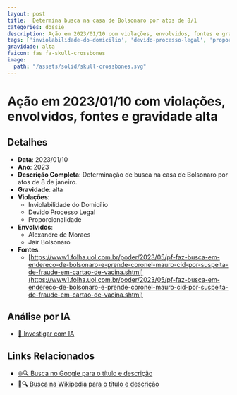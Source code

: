 ```yaml
---
layout: post
title:  Determina busca na casa de Bolsonaro por atos de 8/1
categories: dossie
description: Ação em 2023/01/10 com violações, envolvidos, fontes e gravidade alta
tags: ['inviolabilidade-do-domicilio', 'devido-processo-legal', 'proporcionalidade', 'alexandre-de-moraes', 'jair-bolsonaro', 'gravidade-alta']
gravidade: alta
faicon: fas fa-skull-crossbones
image:
  path: "/assets/solid/skull-crossbones.svg"
---
```


# Ação em 2023/01/10 com violações, envolvidos, fontes e gravidade alta

## Detalhes
- **Data**: 2023/01/10
- **Ano**: 2023
- **Descrição Completa**: Determinação de busca na casa de Bolsonaro por atos de 8 de janeiro.
- **Gravidade**: alta <i class="fas fas fa-skull-crossbones fa-2x"></i>
- **Violações**:
  - Inviolabilidade do Domicílio
  - Devido Processo Legal
  - Proporcionalidade
- **Envolvidos**:
  - Alexandre de Moraes
  - Jair Bolsonaro
- **Fontes**:
  - [https://www1.folha.uol.com.br/poder/2023/05/pf-faz-busca-em-endereco-de-bolsonaro-e-prende-coronel-mauro-cid-por-suspeita-de-fraude-em-cartao-de-vacina.shtml](https://www1.folha.uol.com.br/poder/2023/05/pf-faz-busca-em-endereco-de-bolsonaro-e-prende-coronel-mauro-cid-por-suspeita-de-fraude-em-cartao-de-vacina.shtml)

## Análise por IA
- [🤖 Investigar com IA](https://www.perplexity.ai/search?q=%22Alexandre%20de%20Moraes%22%20Determina%20busca%20na%20casa%20de%20Bolsonaro%20por%20atos%20de%208/1%20Determina%C3%A7%C3%A3o%20de%20busca%20na%20casa%20de%20Bolsonaro%20por%20atos%20de%208%20de%20janeiro.%20Inviolabilidade%20do%20Domic%C3%ADlio%20Devido%20Processo%20Legal%20Proporcionalidade%202023%20gravidade%20alta)

## Links Relacionados
- [🌐🔍 Busca no Google para o título e descrição](https://www.google.com/search?q=%22Alexandre%20de%20Moraes%22%20Determina%20busca%20na%20casa%20de%20Bolsonaro%20por%20atos%20de%208/1%20Determina%C3%A7%C3%A3o%20de%20busca%20na%20casa%20de%20Bolsonaro%20por%20atos%20de%208%20de%20janeiro.%20Inviolabilidade%20do%20Domic%C3%ADlio%20Devido%20Processo%20Legal%20Proporcionalidade%202023%20gravidade%20alta)
- [📖🔍 Busca na Wikipedia para o título e descrição](https://pt.wikipedia.org/w/index.php?search=%22Alexandre%20de%20Moraes%22%20Determina%20busca%20na%20casa%20de%20Bolsonaro%20por%20atos%20de%208/1%20Determina%C3%A7%C3%A3o%20de%20busca%20na%20casa%20de%20Bolsonaro%20por%20atos%20de%208%20de%20janeiro.%20Inviolabilidade%20do%20Domic%C3%ADlio%20Devido%20Processo%20Legal%20Proporcionalidade%202023%20gravidade%20alta)


